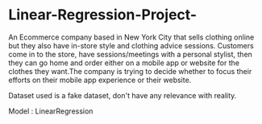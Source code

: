 # Linear-Regression-Project-
An Ecommerce company based in New York City that sells clothing online but they also have in-store style and clothing advice sessions. Customers come in to the store, have sessions/meetings with a personal stylist, then they can go home and order either on a mobile app or website for the clothes they want.The company is trying to decide whether to focus their efforts on their mobile app experience or their website.

Dataset used is a fake dataset, don't have any relevance with reality.

Model : LinearRegression 
